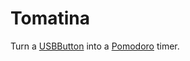 # Tomatina

Turn a [USBButton](http://www.usbbutton.com/) into a
[Pomodoro](https://en.wikipedia.org/wiki/Pomodoro_Technique) timer.
